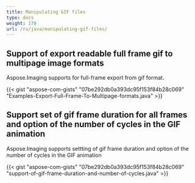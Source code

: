 ```yaml
---
title: Manipulating GIF files
type: docs
weight: 170
url: /ru/java/manipulating-gif-files/
---
```


## **Support of export readable full frame gif to multipage image formats**
Aspose.Imaging supports for full-frame export from gif format.

{{< gist "aspose-com-gists" "07be292db0a393dc95f153f84b28c069" "Examples-Export-Full-Frame-To-Multipage-formats.java" >}}

## **Support set of gif frame duration for all frames and option of the number of cycles in the GIF animation**
Aspose.Imaging supports settting of gif frame duration and option of the number of cycles in the GIF animation

{{< gist "aspose-com-gists" "07be292db0a393dc95f153f84b28c069" "support-of-gif-frame-duration-and-number-of-cycles.java" >}}
